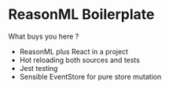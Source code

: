 # ReasonML Boilerplate

What buys you here ?

- ReasonML plus React in a project
- Hot reloading both sources and tests
- Jest testing
- Sensible EventStore for pure store mutation
